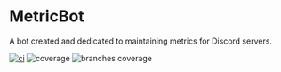 # MetricBot
A bot created and dedicated to maintaining metrics for Discord servers.

[![ci](https://github.com/TinyPandas/MetricBot/actions/workflows/ci.yml/badge.svg)](https://github.com/TinyPandas/MetricBot/actions/workflows/ci.yml)
![coverage](.github/badges/jacoco.svg)
![branches coverage](.github/badges/branches.svg)